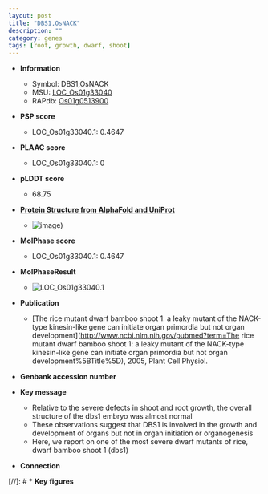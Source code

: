 ```yaml
---
layout: post
title: "DBS1,OsNACK"
description: ""
category: genes
tags: [root, growth, dwarf, shoot]
---
```


* **Information**  
    + Symbol: DBS1,OsNACK  
    + MSU: [LOC_Os01g33040](http://rice.plantbiology.msu.edu/cgi-bin/ORF_infopage.cgi?orf=LOC_Os01g33040)  
    + RAPdb: [Os01g0513900](http://rapdb.dna.affrc.go.jp/viewer/gbrowse_details/irgsp1?name=Os01g0513900)  

* **PSP score**  
    + LOC_Os01g33040.1: 0.4647 

* **PLAAC score**  
    + LOC_Os01g33040.1: 0 

* **pLDDT score**
    + 68.75

* **[Protein Structure from AlphaFold and UniProt](https://www.uniprot.org/uniprotkb/Q9AWM8/entry#structure)**
    + ![image](https://ricepsp.github.io/images/Q9/AF-Q9AWM8-F1.png))

* **MolPhase score**
    + LOC_Os01g33040.1: 0.4647

* **MolPhaseResult**
    + ![LOC_Os01g33040.1](https://ricepsp.github.io/pictures/LOC_Os01g/LOC_Os01g33040.1.png)

* **Publication**  
    + [The rice mutant dwarf bamboo shoot 1: a leaky mutant of the NACK-type kinesin-like gene can initiate organ primordia but not organ development](http://www.ncbi.nlm.nih.gov/pubmed?term=The rice mutant dwarf bamboo shoot 1: a leaky mutant of the NACK-type kinesin-like gene can initiate organ primordia but not organ development%5BTitle%5D), 2005, Plant Cell Physiol.

* **Genbank accession number**  

* **Key message**  
    + Relative to the severe defects in shoot and root growth, the overall structure of the dbs1 embryo was almost normal
    + These observations suggest that DBS1 is involved in the growth and development of organs but not in organ initiation or organogenesis
    + Here, we report on one of the most severe dwarf mutants of rice, dwarf bamboo shoot 1 (dbs1)

* **Connection**  

[//]: # * **Key figures**  


